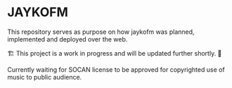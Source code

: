 # JAYKOFM
This repository serves as purpose on how jaykofm was planned, implemented and deployed over the web. 

 🏗 This project is a work in progress and will be updated further shortly. 🚧
 
 Currently waiting for SOCAN license to be approved for copyrighted use of music to public audience. 
